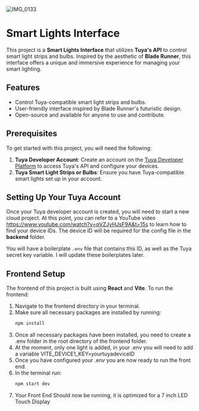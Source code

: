 

![IMG_0133](https://github.com/user-attachments/assets/af2d0ea4-8561-4997-8e6d-088e047c0058)



# Smart Lights Interface

This project is a **Smart Lights Interface** that utilizes **Tuya's API** to control smart light strips and bulbs. Inspired by the aesthetic of **Blade Runner**, this interface offers a unique and immersive experience for managing your smart lighting.

## Features
- Control Tuya-compatible smart light strips and bulbs.
- User-friendly interface inspired by Blade Runner's futuristic design.
- Open-source and available for anyone to use and contribute.

## Prerequisites
To get started with this project, you will need the following:

1. **Tuya Developer Account**: Create an account on the [Tuya Developer Platform](https://developer.tuya.com/en/) to access Tuya's API and configure your devices.
2. **Tuya Smart Light Strips or Bulbs**: Ensure you have Tuya-compatible smart lights set up in your account.

## Setting Up Your Tuya Account
Once your Tuya developer account is created, you will need to start a new cloud project. At this point, you can refer to a YouTube video https://www.youtube.com/watch?v=qVZJyHJsF9A&t=15s to learn how to find your device IDs. The device ID will be required for the config file in the **backend** folder. 

You will have a boilerplate `.env` file that contains this ID, as well as the Tuya secret key variable. I will update these boilerplates later.

## Frontend Setup
The frontend of this project is built using **React** and **Vite**. To run the frontend:

1. Navigate to the frontend directory in your terminal.
2. Make sure all necessary packages are installed by running:
   ```bash
   npm install
3. Once all necessary packages have been installed, you need to create a .env folder in the root directory of the frontend folder.
4. At the moment, only one light is added, in your .env you will need to add a variable VITE_DEVICE1_KEY=yourtuyadeviceID
5. Once you have configured your .env you are now ready to run the front end.
6. In the terminal run:
   ```bash
   npm start dev
7. Your Front End Should now be running, it is optimized for a 7 inch LED Touch Display
